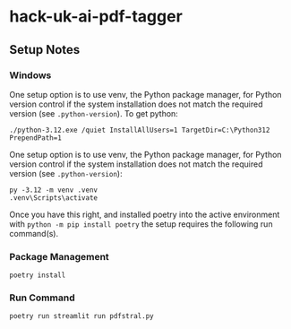 # hack-uk-ai-pdf-tagger

## Setup Notes

### Windows

One setup option is to use venv, the Python package manager, for Python version control if the system installation does not match the required version (see `.python-version`). To get python:

```
./python-3.12.exe /quiet InstallAllUsers=1 TargetDir=C:\Python312 PrependPath=1
```

One setup option is to use venv, the Python package manager, for Python version control if the system installation does not match the required version (see `.python-version`): 

```
py -3.12 -m venv .venv
.venv\Scripts\activate
```

Once you have this right, and installed poetry into the active environment with `python -m pip install poetry` the setup requires the following run command(s).

### Package Management

```
poetry install
```

### Run Command

```
poetry run streamlit run pdfstral.py
```